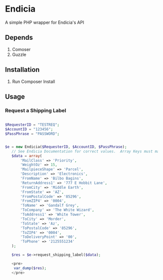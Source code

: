 Endicia
=======

A simple PHP wrapper for Endicia's API 

## Depends
1. Comoser
2. Guzzle

## Installation 
1. Run Composer Install

## Usage 

### Request a Shipping Label 

 ``` php

$RequesterID = "TESTREQ"; 
$AccountID = "123456"; 
$PassPhrase = "PASSWORD"; 

 
$e = new Endicia($RequesterID, $AccountID, $PassPhrase);
	// See Endicia Documentation for correct values.  Array Keys must match XML node name 
	$data = array(
		'MailClass' => 'Priority', 
		'WeightOz' => 15,
		'MailpieceShape' => 'Parcel', 
		'Description' => 'Electronics', 
		'FromName' => 'Bilbo Bagins',  
		'ReturnAddress1' => '777 E Hobbit Lane', 
		'FromCity' => 'Middle Earth', 
		'FromState' => 'AZ', 
		'FromPostalCode' => '85296', 
		'FromZIP4' => '0004', 
		'ToName' => 'Gandalf Grey',
		'ToCompany' => 'The White Wizard',
		'ToAddress1' => 'White Tower',
		'ToCity' => 'Morder',
		'ToState' => 'Az',
		'ToPostalCode' => '85296',
		'ToZIP4' => '0004', 
		'ToDeliveryPoint' => '00',
		'ToPhone' => '2125551234' 
	); 

	$res = $e->request_shipping_label($data);

	<pre>
	 var_dump($res);
	</pre>

  ```
